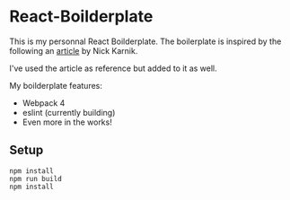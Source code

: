 # React-Boilderplate
This is my personnal React Boilderplate. The boilerplate is inspired by the following an [article](https://medium.freecodecamp.org/how-to-build-your-own-react-boilerplate-2f8cbbeb9b3f) by Nick Karnik.

I've used the article as reference but added to it as well.

My boilderplate features: 

* Webpack 4
* eslint (currently building)
* Even more in the works!

## Setup

```
npm install
npm run build
npm install
```
